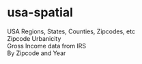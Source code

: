 # usa-spatial
USA Regions, States, Counties, Zipcodes, etc\
Zipcode Urbanicity\
Gross Income data from IRS\
By Zipcode and Year

